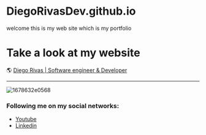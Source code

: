 # DiegoRivasDev.github.io
welcome this is my web site which is my portfolio


# Take a look at my website
 :earth_americas: [Diego Rivas | Software engineer & Developer](https://diegorivasdev.github.io)

                
----

![1678632e0568](https://github.com/DiegoRivasDev/DiegoRivasDev.github.io/assets/149741364/a8e4b18c-57e0-460b-90d3-c552f42598be)


### Following me on my social networks: 

- [Youtube](https://www.youtube.com/channel/UCCa6-Hn7aaMg6Oy1q8r6-Fg)
- [Linkedin](https://www.linkedin.com/in/diego-rivas-96215129a/)
